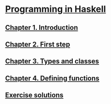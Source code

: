 # [Programming in Haskell](http://www.cs.nott.ac.uk/~pszgmh/pih.html)

## [Chapter 1. Introduction](notes/1.introduction.md)

## [Chapter 2. First step](notes/2.first_step.md)

## [Chapter 3. Types and classes](notes/3.types_and_classes.md)

## [Chapter 4. Defining functions](notes/4.defining_functions.md)

## [Exercise solutions](exercise)
